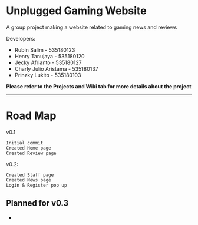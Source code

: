 # Unplugged Gaming Website
A group project making a website related to gaming news and reviews

Developers:
* Rubin Salim - 535180123
* Henry Tanujaya - 535180120
* Jecky Afrianto - 535180127
* Charly Julio Aristama - 535180137
* Prinzky Lukito - 535180103

**Please refer to the Projects and Wiki tab for more details about the project**
***

# Road Map


v0.1

    Initial commit
    Created Home page
    Created Review page

v0.2:

    Created Staff page
    Created News page
    Login & Register pop up
    
Planned for v0.3
-
-
